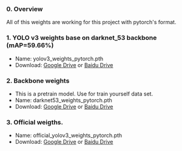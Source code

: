 ### 0. Overview
 All of this weights are working for this project with pytorch's format.   

### 1. YOLO v3 weights base on darknet_53 backbone (mAP=59.66%)   
 * Name: yolov3_weights_pytorch.pth
 * Download: [Google Drive](https://drive.google.com/open?id=1Bm_CLv9hP3mMQ5cyerKRjvt7_t1duvjI) or [Baidu Drive](https://pan.baidu.com/s/1gx-XRUE1NTfIMKkQ1L0awQ)   

### 2. Backbone <darknet53> weights   
 * This is a pretrain model. Use for train yourself data set.   
 * Name: darknet53_weights_pytorch.pth
 * Download: [Google Drive](https://drive.google.com/open?id=1VYwHUznM3jLD7ftmOSCHnpkVpBJcFIOA) or [Baidu Drive](https://pan.baidu.com/s/1axXjz6ct9Rn9GtDTust6DA)   

### 3. Official weigths.    
 * Name: official_yolov3_weights_pytorch.pth
 * Download: [Google Drive](https://drive.google.com/file/d/1SnFAlSvsx37J7MDNs3WWLgeKY0iknikP/view?usp=sharing) or [Baidu Drive](https://pan.baidu.com/s/1YCcRLPWPNhsQfn5f8bs_0g)   
